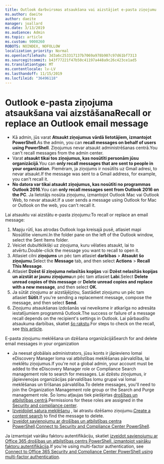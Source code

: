 ```yaml
---
title: Outlook darbvirsmas atsaukšana vai aizstājiet e-pasta ziņojumu
ms.author: daeite
author: daeite
manager: joallard
ms.date: 3/13/2019
ms.audience: Admin
ms.topic: article
ms.custom: 9000260
ROBOTS: NOINDEX, NOFOLLOW
localization_priority: Normal
ms.openlocfilehash: 3d3a6c253317137b7069a978b907c97d61bf7313
ms.sourcegitcommit: b43f77221f47b50c41197a448a9c26c423ce1ad5
ms.translationtype: MT
ms.contentlocale: lv-LV
ms.lasthandoff: 11/15/2019
ms.locfileid: "36496118"
---
```

# <a name="recall-or-replace-an-outlook-email-message"></a><span data-ttu-id="1b9e6-102">Outlook e-pasta ziņojuma atsaukšana vai aizstāšana</span><span class="sxs-lookup"><span data-stu-id="1b9e6-102">Recall or replace an Outlook email message</span></span>

- <span data-ttu-id="1b9e6-103">Kā admin, jūs varat **Atsaukt ziņojumus vārdā lietotājiem, izmantojot PowerShell**.</span><span class="sxs-lookup"><span data-stu-id="1b9e6-103">As the admin, you can **recall messages on behalf of users using PowerShell**.</span></span> <span data-ttu-id="1b9e6-104">Ziņojumus nevar atsaukt administrēšanas centrā.</span><span class="sxs-lookup"><span data-stu-id="1b9e6-104">You can't recall messages from the admin center.</span></span>
- <span data-ttu-id="1b9e6-105">Varat **atsaukt tikai tos ziņojumus, kas nosūtīti personām jūsu organizācijā**.</span><span class="sxs-lookup"><span data-stu-id="1b9e6-105">You can **only recall messages that are sent to people in your organization**.</span></span> <span data-ttu-id="1b9e6-106">Piemēram, ja ziņojums ir nosūtīts uz Gmail adresi, to nevar atsaukt.</span><span class="sxs-lookup"><span data-stu-id="1b9e6-106">If the message was sent to a Gmail address, for example, you can't recall it.</span></span>
- <span data-ttu-id="1b9e6-107">**No datora var tikai atsaukt ziņojumus, kas nosūtīti no programmas Outlook 2016**.</span><span class="sxs-lookup"><span data-stu-id="1b9e6-107">You can **only recall messages sent from Outlook 2016 on the PC**.</span></span> <span data-ttu-id="1b9e6-108">Ja lietotājs nosūta ziņojumu, izmantojot Outlook Mac vai Outlook Web, to nevar atsaukt.</span><span class="sxs-lookup"><span data-stu-id="1b9e6-108">If a user sends a message using Outlook for Mac or Outlook on the web, you can't recall it.</span></span>

<span data-ttu-id="1b9e6-109">Lai atsauktu vai aizstātu e-pasta ziņojumu:</span><span class="sxs-lookup"><span data-stu-id="1b9e6-109">To recall or replace an email message:</span></span>

1. <span data-ttu-id="1b9e6-110">Mapju rūtī, kas atrodas Outlook loga kreisajā pusē, atlasiet mapi Nosūtītie vienumi.</span><span class="sxs-lookup"><span data-stu-id="1b9e6-110">In the folder pane on the left of the Outlook window, select the Sent Items folder.</span></span>
1. <span data-ttu-id="1b9e6-111">Veiciet dubultklikšķi uz ziņojuma, kuru vēlaties atsaukt, lai to atvērtu.</span><span class="sxs-lookup"><span data-stu-id="1b9e6-111">Double-click the message you want to recall to open it.</span></span>
1. <span data-ttu-id="1b9e6-112">Atlasiet cilni **ziņojums** un pēc tam atlasiet **darbības** > **Atsaukt šo ziņojumu**.</span><span class="sxs-lookup"><span data-stu-id="1b9e6-112">Select the **Message** tab, and then select **Actions** > **Recall This Message**.</span></span>
1. <span data-ttu-id="1b9e6-113">Atlasiet **Dzēst šī ziņojuma nelasītās kopijas** vai **Dzēst nelasītās kopijas un aizstāt ar jaunu ziņojumu**un pēc tam atlasiet **Labi**.</span><span class="sxs-lookup"><span data-stu-id="1b9e6-113">Select **Delete unread copies of this message** or **Delete unread copies and replace with a new message**, and then select **OK**.</span></span>
1. <span data-ttu-id="1b9e6-114">Ja sūtāt ziņojumu ar aizstājējziņu, Sastādiet ziņojumu un pēc tam atlasiet **Sūtīt**.</span><span class="sxs-lookup"><span data-stu-id="1b9e6-114">If you're sending a replacement message, compose the message, and then select **Send**.</span></span>
1. <span data-ttu-id="1b9e6-115">Ziņojumu atsaukšanas izdošanās vai neveiksme ir atkarīga no adresāta iestatījumiem programmā Outlook.</span><span class="sxs-lookup"><span data-stu-id="1b9e6-115">The success or failure of a message recall depends on the recipient's settings in Outlook.</span></span> <span data-ttu-id="1b9e6-116">Lai pārbaudītu atsaukuma darbības, skatiet [šo rakstu](https://support.office.com/article/35027f88-d655-4554-b4f8-6c0729a723a0).</span><span class="sxs-lookup"><span data-stu-id="1b9e6-116">For steps to check on the recall, see [this article](https://support.office.com/article/35027f88-d655-4554-b4f8-6c0729a723a0).</span></span>

<span data-ttu-id="1b9e6-117">E-pasta ziņojumu meklēšana un dzēšana organizācijā</span><span class="sxs-lookup"><span data-stu-id="1b9e6-117">Search for and delete email messages in your organization</span></span>

- <span data-ttu-id="1b9e6-118">Ja neesat globālais administrators, jūsu konts ir jāpievieno lomai eDiscovery Manager loma vai atbilstības meklēšanas pārvaldība, lai meklētu ziņojumus.</span><span class="sxs-lookup"><span data-stu-id="1b9e6-118">If you're not a global admin, your account must be added to the eDiscovery Manager role or Compliance Search management role to search for messages.</span></span> <span data-ttu-id="1b9e6-119">Lai dzēstu ziņojumus, ir jāpievienojas organizācijas pārvaldības lomu grupai vai lomai meklēšanas un tīrīšanas pārvaldība.</span><span class="sxs-lookup"><span data-stu-id="1b9e6-119">To delete messages, you'll need to join the Organization Management role group or the Search and Purge management role.</span></span> <span data-ttu-id="1b9e6-120">Šo lomu atļaujas tiek piešķirtas [drošības un atbilstības centrā](https://go.microsoft.com/fwlink/?linkid=2083731).</span><span class="sxs-lookup"><span data-stu-id="1b9e6-120">Permissions for these roles are assigned in the [Security and compliance center](https://go.microsoft.com/fwlink/?linkid=2083731).</span></span>
- <span data-ttu-id="1b9e6-121">[Izveidojiet satura meklēšanu](https://docs.microsoft.com/office365/securitycompliance/content-search) , lai atrastu dzēšamo ziņojumu.</span><span class="sxs-lookup"><span data-stu-id="1b9e6-121">[Create a content search](https://docs.microsoft.com/office365/securitycompliance/content-search) to find the message to delete.</span></span>
- <span data-ttu-id="1b9e6-122">[Izveidot savienojumu ar drošības un atbilstības centra PowerShell](https://docs.microsoft.com/powershell/exchange/office-365-scc/connect-to-scc-powershell/connect-to-scc-powershell?view=exchange-ps).</span><span class="sxs-lookup"><span data-stu-id="1b9e6-122">[Connect to Security and Compliance Center PowerShell](https://docs.microsoft.com/powershell/exchange/office-365-scc/connect-to-scc-powershell/connect-to-scc-powershell?view=exchange-ps).</span></span>

<span data-ttu-id="1b9e6-123">Ja izmantojat vairāku faktoru autentifikāciju, skatiet [izveidot savienojumu ar Office 365 drošības un atbilstības centrs PowerShell, izmantojot vairāku faktoru autentifikācija](https://docs.microsoft.com/powershell/exchange/office-365-scc/connect-to-scc-powershell/mfa-connect-to-scc-powershell?view=exchange-ps).</span><span class="sxs-lookup"><span data-stu-id="1b9e6-123">If you're using multi-factor authentication, see [Connect to Office 365 Security and Compliance Center PowerShell using multi-factor authentication](https://docs.microsoft.com/powershell/exchange/office-365-scc/connect-to-scc-powershell/mfa-connect-to-scc-powershell?view=exchange-ps).</span></span>